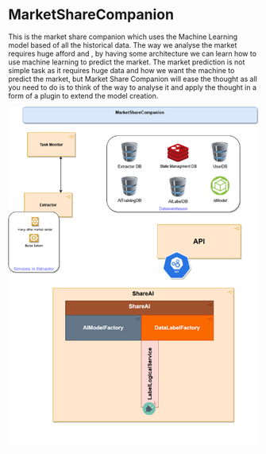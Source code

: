 # MarketShareCompanion
This is the market share companion which uses the Machine Learning model based of all the historical data. The way we analyse the market requires huge afford and , by having some architecture we can learn how to use machine learning to predict the market. The market prediction is not simple task as it requires huge data and how we want the machine to predict the market, but Market Share Companion will ease the thought as all you need to do is to think of the way to analyse it and apply the thought in a form of a plugin to extend the model creation.

![Proposal of Market Share Companion](MarketShareCompanian.png)

